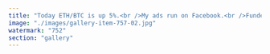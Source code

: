 ```yaml
---
title: "Today ETH/BTC is up 5%.<br />My ads run on Facebook.<br />Funded by a crypto card.<br />Which is topped up from ETH.<br />Which I hold… because I believe.<br />In the culture.<br />So I write.<br />To broadcast the culture.<br />And close the loop.<br />Ethereum is not just money.<br />It’s human capital → culture → capital → ETH.<br />And today, it’s up.<br />🌀📈💥"
image: "./images/gallery-item-757-02.jpg"
watermark: "752"
section: "gallery"
---
```

